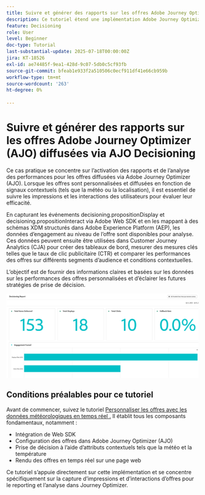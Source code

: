 ```yaml
---
title: Suivre et générer des rapports sur les offres Adobe Journey Optimizer (AJO) diffusées via AJO Decisioning
description: Ce tutoriel étend une implémentation Adobe Journey Optimizer (AJO) existante qui fournit des offres personnalisées basées sur des données contextuelles telles que la température. Elle décrit comment capturer des événements d’impression et d’interaction et préparer les données pour le compte rendu des performances dans Journey Optimizer.
feature: Decisioning
role: User
level: Beginner
doc-type: Tutorial
last-substantial-update: 2025-07-18T00:00:00Z
jira: KT-18526
exl-id: ae74485f-9ea1-428d-9c07-5db0c5cf93fb
source-git-commit: bfeab1e933f2a510506c0ecf911df41e66cb959b
workflow-type: tm+mt
source-wordcount: '263'
ht-degree: 0%

---
```


# Suivre et générer des rapports sur les offres Adobe Journey Optimizer (AJO) diffusées via AJO Decisioning

Ce cas pratique se concentre sur l’activation des rapports et de l’analyse des performances pour les offres diffusées via Adobe Journey Optimizer (AJO). Lorsque les offres sont personnalisées et diffusées en fonction de signaux contextuels (tels que la météo ou la localisation), il est essentiel de suivre les impressions et les interactions des utilisateurs pour évaluer leur efficacité.

En capturant les événements decisioning.propositionDisplay et decisioning.propositionInteract via Adobe Web SDK et en les mappant à des schémas XDM structurés dans Adobe Experience Platform (AEP), les données d’engagement au niveau de l’offre sont disponibles pour analyse. Ces données peuvent ensuite être utilisées dans Customer Journey Analytics (CJA) pour créer des tableaux de bord, mesurer des mesures clés telles que le taux de clic publicitaire (CTR) et comparer les performances des offres sur différents segments d’audience et conditions contextuelles.

L’objectif est de fournir des informations claires et basées sur les données sur les performances des offres personnalisées et d’éclairer les futures stratégies de prise de décision.



![reporting-dashboard](assets/dashboard-reporting.png)


## Conditions préalables pour ce tutoriel

Avant de commencer, suivez le tutoriel [ Personnaliser les offres avec les données météorologiques en temps réel .](https://experienceleague.adobe.com/fr/docs/journey-optimizer-learn/personalizing-offers-with-real-time-weather-data/introduction) Il établit tous les composants fondamentaux, notamment :

- Intégration de Web SDK
- Configuration des offres dans Adobe Journey Optimizer (AJO)
- Prise de décision à l’aide d’attributs contextuels tels que la météo et la température
- Rendu des offres en temps réel sur une page web

Ce tutoriel s’appuie directement sur cette implémentation et se concentre spécifiquement sur la capture d’impressions et d’interactions d’offres pour le reporting et l’analyse dans Journey Optimizer.
